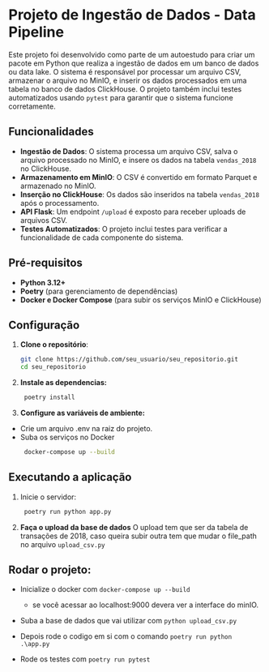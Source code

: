 # Projeto de Ingestão de Dados - Data Pipeline

Este projeto foi desenvolvido como parte de um autoestudo para criar um pacote em Python que realiza a ingestão de dados em um banco de dados ou data lake. O sistema é responsável por processar um arquivo CSV, armazenar o arquivo no MinIO, e inserir os dados processados em uma tabela no banco de dados ClickHouse. O projeto também inclui testes automatizados usando `pytest` para garantir que o sistema funcione corretamente.
## Funcionalidades

- **Ingestão de Dados**: O sistema processa um arquivo CSV, salva o arquivo processado no MinIO, e insere os dados na tabela `vendas_2018` no ClickHouse.
- **Armazenamento em MinIO**: O CSV é convertido em formato Parquet e armazenado no MinIO.
- **Inserção no ClickHouse**: Os dados são inseridos na tabela `vendas_2018` após o processamento.
- **API Flask**: Um endpoint `/upload` é exposto para receber uploads de arquivos CSV.
- **Testes Automatizados**: O projeto inclui testes para verificar a funcionalidade de cada componente do sistema.

## Pré-requisitos

- **Python 3.12+**
- **Poetry** (para gerenciamento de dependências)
- **Docker e Docker Compose** (para subir os serviços MinIO e ClickHouse)


## Configuração

1. **Clone o repositório**:

   ```bash
   git clone https://github.com/seu_usuario/seu_repositorio.git
   cd seu_repositorio 
   ```
2. **Instale as dependencias:**
   ```bash
    poetry install
    ```
3. **Configure as variáveis de ambiente:**
- Crie um arquivo .env na raiz do projeto.
- Suba os serviços no Docker
   ```bash
    docker-compose up --build
    ```

## Executando a aplicação
1. Inicie o servidor:
   ```bash
    poetry run python app.py

    ```
2. **Faça o upload da base de dados**
O upload tem que ser da tabela de transações de 2018, caso queira subir outra tem que mudar o file_path no arquivo `upload_csv.py`

## Rodar o projeto:
- Inicialize o docker com `docker-compose up --build`
    - se você acessar ao localhost:9000 devera ver a interface do minIO.

- Suba a base de dados que vai utilizar com 
`python upload_csv.py`

- Depois rode o codigo em si com o comando `poetry run python .\app.py`

- Rode os testes com `poetry run pytest` 

